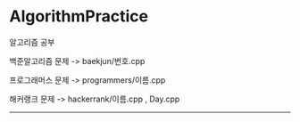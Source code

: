 # AlgorithmPractice

알고리즘 공부 

백준알고리즘 문제 -> baekjun/번호.cpp

프로그래머스 문제 -> programmers/이름.cpp

해커랭크 문제 -> hackerrank/이름.cpp , Day.cpp


---
